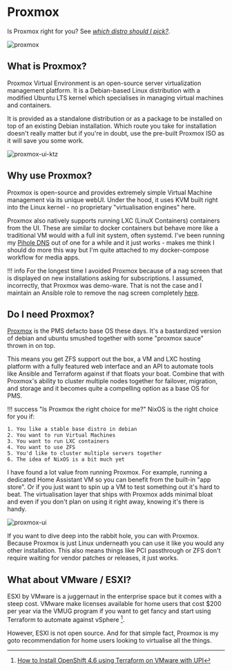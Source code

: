 # Proxmox

Is Proxmox right for you? See *[which distro should I pick?](os/linux.md#which-distro-should-i-pick)*.

![proxmox](../images/logos/proxmox.svg)

## What is Proxmox?

Proxmox Virtual Environment is an open-source server virtualization management platform. It is a Debian-based Linux distribution with a modified Ubuntu LTS kernel which specialises in managing virtual machines and containers.

It is provided as a standalone distribution or as a package to be installed on top of an existing Debian installation. Which route you take for installation doesn't really matter but if you're in doubt, use the pre-built Proxmox ISO as it will save you some work.

![proxmox-ui-ktz](../images/tech-stack/proxmox-ui-8.png)

## Why use Proxmox?

Proxmox is open-source and provides extremely simple Virtual Machine management via its unique webUI. Under the hood, it uses KVM built right into the Linux kernel - no proprietary "virtualisation engines" here.

Proxmox also natively supports running LXC (LinuX Containers) containers from the UI. These are similar to docker containers but behave more like a traditional VM would with a full init system, often systemd. I've been running my [Pihole DNS](https://blog.ktz.me/fully-automated-dns-and-dhcp-with-pihole-and-dnsmasq/) out of one for a while and it just works - makes me think I should do more this way but I'm quite attached to my docker-compose workflow for media apps.

!!! info
    For the longest time I avoided Proxmox because of a nag screen that is displayed on new installations asking for subscriptions. I assumed, incorrectly, that Proxmox was demo-ware. That is not the case and I maintain an Ansible role to remove the nag screen completely [here](https://github.com/IronicBadger/ansible-role-proxmox-nag-removal).

## Do I need Proxmox?

[Proxmox](../02-tech-stack/proxmox.md) is the PMS defacto base OS these days. It's a bastardized version of debian and ubuntu smushed together with some "proxmox sauce" thrown in on top. 

This means you get ZFS support out the box, a VM and LXC hosting platform with a fully featured web interface and an API to automate tools like Ansible and Terraform against if that floats your boat. Combine that with Proxmox's ability to cluster multiple nodes together for failover, migration, and storage and it becomes quite a compelling option as a base OS for PMS.

!!! success "Is Proxmox the right choice for me?"
    NixOS is the right choice for you if:

    1. You like a stable base distro in debian
    2. You want to run Virtual Machines
    3. You want to run LXC containers
    4. You want to use ZFS
    5. You'd like to cluster multiple servers together
    6. The idea of NixOS is a bit much yet

I have found a lot value from running Proxmox. For example, running a dedicated Home Assistant VM so you can benefit from the built-in "app store". Or if you just want to spin up a VM to test something out it's hard to beat. The virtualisation layer that ships with Proxmox adds minimal bloat and even if you don't plan on using it right away, knowing it's there is handy.

![proxmox-ui](../images/advanced/igpu-passthrough/image-5.png)

If you want to dive deep into the rabbit hole, you can with Proxmox. Because Proxmox is just Linux underneath you can use it like you would any other installation. This also means things like PCI passthrough or ZFS don't require waiting for vendor patches or releases, it just works.

## What about VMware / ESXI?

ESXI by VMware is a juggernaut in the enterprise space but it comes with a steep cost. VMware make licenses available for home users that cost $200 per year via the VMUG program if you want to get fancy and start using Terraform to automate against vSphere [^1].

However, ESXI is not open source. And for that simple fact, Proxmox is my goto recommendation for home users looking to virtualise all the things.

[^1]: [How to Install OpenShift 4.6 using Terraform on VMware with UPI](https://www.openshift.com/blog/how-to-install-openshift-4.6-on-vmware-with-upi)
